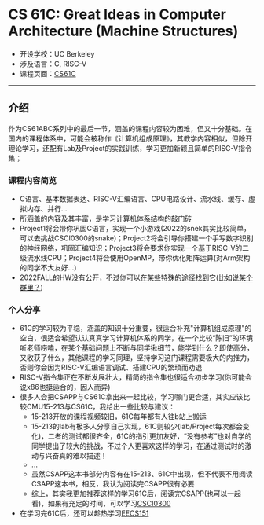 # CS 61C: Great Ideas in Computer Architecture (Machine Structures)

- 开设学校：UC Berkeley
- 涉及语言：C, RISC-V
- 课程页面：[CS61C](https://cs61c.org/)

---

## 介绍

作为CS61ABC系列中的最后一节，涵盖的课程内容较为困难，但又十分基础。在国内的课程体系中，可能会被称作《计算机组成原理》，其教学内容相似，但除开理论学习，还配有Lab及Project的实践训练，学习更加新颖且简单的RISC-V指令集；

### 课程内容简览

- C语言、基本数据表达、RISC-V汇编语言、CPU电路设计、流水线、缓存、虚拟内存、并行...
- 所涵盖的内容及其丰富，是学习计算机体系结构的敲门砖
- Project1将会带你巩固C语言，实现一个小游戏(2022的snek其实比较简单，可以去挑战CSCI0300的snake)；Project2将会引导你搭建一个手写数字识别的神经网络，巩固汇编知识；Project3将会要求你实现一个基于RISC-V的二级流水线CPU；Project4将会使用OpenMP，带你优化矩阵运算(对Arm架构的同学不大友好...)
- 2022FALL的HW没有公开，不过你可以在某些特殊的途径找到它(比如说[某个群里？](https://qm.qq.com/q/lKkdhkqgzS))

### 个人分享

- 61C的学习较为平稳，涵盖的知识十分重要，很适合补充"计算机组成原理"的空白，很适合希望认认真真学习计算机体系的同学，在一个比较“陈旧”的环境听老师唠嗑，在某个基础问题上不断与同学揪细节，能学到什么？即使高分，又收获了什么，其他课程的学习同理，坚持学习这门课程需要极大的内推力，否则你会因为RISC-V汇编语言调试、搭建CPU的繁琐而劝退
- RISC-V指令集正在不断发展壮大，精简的指令集也很适合初步学习(你可能会说x86也挺适合的，因人而异)
- 很多人会把CSAPP与CS61C拿出来一起比较，学习哪门更合适，其实应该比较CMU15-213与CS61C，我给出一些比较与建议：
	- 15-213开放的课程视频较旧，61C每年都有人往b站上搬运
	- 15-213的lab有极多人分享自己实现，61C则较少(lab/Project每次都会变化)，二者的测试都很齐全，61C的指引更加友好，“没有参考”也对自学的同学提出了较大的挑战，不过个人更喜欢这样的学习，在通过测试时的激动与兴奋真的难以描述！
	- ...
	- 虽然CSAPP这本书部分内容有在15-213、61C中出现，但不代表不用阅读CSAPP这本书，相反，我认为阅读完CSAPP很有必要
	- 综上，其实我更加推荐这样的学习61C后，阅读完CSAPP(也可以一起看)，如果有充足的时间，可以学习[CSCI0300](BrownCS0300.md)
- 在学习完61C后，还可以趁热学习[EECS151](https://inst.eecs.berkeley.edu/~eecs151/)

